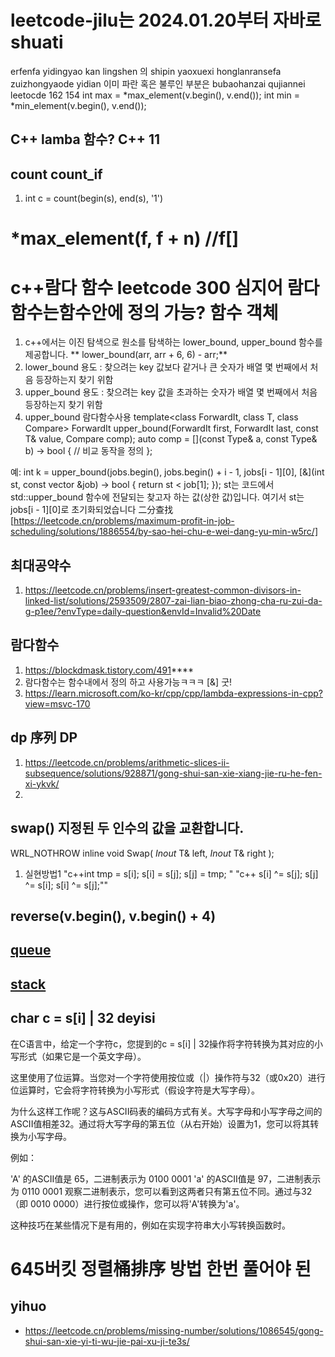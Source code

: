 # leetcode-jilu는 2024.01.20부터 자바로 shuati
erfenfa yidingyao kan lingshen 의 shipin yaoxuexi honglanransefa zuizhongyaode yidian 이미 파란 혹은 불루인 부분은 bubaohanzai qujiannei leetocde 162 154
int max = *max_element(v.begin(), v.end());
int min = *min_element(v.begin(), v.end());

## C++ lamba 함수? C++ 11

## count count_if
1. int c = count(begin(s), end(s), '1')

# *max_element(f, f + n) //f[]

# c++람다 함수 leetcode 300 심지어 람다 함수는함수안에 정의 가능? 함수 객체 
1. c++에서는 이진 탐색으로 원소를 탐색하는 lower_bound, upper_bound 함수를 제공합니다. ** lower_bound(arr, arr + 6, 6) - arr;**
2. lower_bound
용도 : 찾으려는 key 값보다 같거나 큰 숫자가 배열 몇 번째에서 처음 등장하는지 찾기 위함
3. upper_bound
용도 : 찾으려는 key 값을 초과하는 숫자가 배열 몇 번째에서 처음 등장하는지 찾기 위함
4. upper_bound 람다함수사용
template<class ForwardIt, class T, class Compare>
ForwardIt upper_bound(ForwardIt first, ForwardIt last, const T& value, Compare comp);
auto comp = [](const Type& a, const Type& b) -> bool {
    // 비교 동작을 정의
};

예: int k = upper_bound(jobs.begin(), jobs.begin() + i - 1, jobs[i - 1][0], [&](int st, const vector<int> &job) -> bool {
    return st < job[1];
});
st는 코드에서 std::upper_bound 함수에 전달되는 찾고자 하는 값(상한 값)입니다. 여기서 st는 jobs[i - 1][0]로 초기화되었습니다
二分查找[https://leetcode.cn/problems/maximum-profit-in-job-scheduling/solutions/1886554/by-sao-hei-chu-e-wei-dang-yu-min-w5rc/]

## 최대공약수
1. https://leetcode.cn/problems/insert-greatest-common-divisors-in-linked-list/solutions/2593509/2807-zai-lian-biao-zhong-cha-ru-zui-da-g-p1ee/?envType=daily-question&envId=Invalid%20Date

## 람다함수
1. https://blockdmask.tistory.com/491****
2. 람다함수는 함수내에서 정의 하고 사용가능ㅋㅋㅋ [&] 굿!
3. https://learn.microsoft.com/ko-kr/cpp/cpp/lambda-expressions-in-cpp?view=msvc-170

## dp 序列 DP
1. https://leetcode.cn/problems/arithmetic-slices-ii-subsequence/solutions/928871/gong-shui-san-xie-xiang-jie-ru-he-fen-xi-ykvk/
2. 

## swap() 지정된 두 인수의 값을 교환합니다.
WRL_NOTHROW inline void Swap(
   _Inout_ T& left,
   _Inout_ T& right
);
1. 실현방법1
   "c++int tmp = s[i];
    s[i] = s[j];
    s[j] = tmp;
   "
   "c++ s[i] ^= s[j];
s[j] ^= s[i];
s[i] ^= s[j];""
## reverse(v.begin(), v.begin() + 4)
## [queue](https://life-with-coding.tistory.com/408)
## [stack](https://life-with-coding.tistory.com/406)

## char c = s[i] | 32 deyisi
在C语言中，给定一个字符c，您提到的c = s[i] | 32操作将字符转换为其对应的小写形式（如果它是一个英文字母）。

这里使用了位运算。当您对一个字符使用按位或（|）操作符与32（或0x20）进行位运算时，它会将字符转换为小写形式（假设字符是大写字母）。

为什么这样工作呢？这与ASCII码表的编码方式有关。大写字母和小写字母之间的ASCII值相差32。通过将大写字母的第五位（从右开始）设置为1，您可以将其转换为小写字母。

例如：

'A' 的ASCII值是 65，二进制表示为 0100 0001
'a' 的ASCII值是 97，二进制表示为 0110 0001
观察二进制表示，您可以看到这两者只有第五位不同。通过与32（即 0010 0000）进行按位或操作，您可以将'A'转换为'a'。

这种技巧在某些情况下是有用的，例如在实现字符串大小写转换函数时。

# 645버킷 정렬桶排序 방법 한번 풀어야 된

## yihuo
- https://leetcode.cn/problems/missing-number/solutions/1086545/gong-shui-san-xie-yi-ti-wu-jie-pai-xu-ji-te3s/

